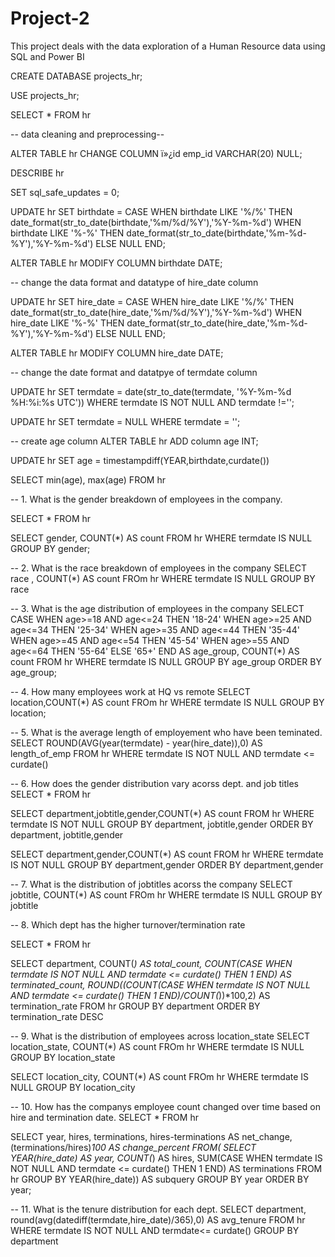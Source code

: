 # Project-2
This project deals with the data exploration of a Human Resource data using SQL and Power BI

CREATE DATABASE projects_hr;

USE projects_hr;

SELECT * FROM hr

-- data cleaning and preprocessing--

ALTER TABLE hr
CHANGE COLUMN ï»¿id emp_id VARCHAR(20) NULL;

DESCRIBE hr

SET sql_safe_updates = 0;

UPDATE hr
SET birthdate = CASE
		WHEN birthdate LIKE '%/%' THEN date_format(str_to_date(birthdate,'%m/%d/%Y'),'%Y-%m-%d')
        WHEN birthdate LIKE '%-%' THEN date_format(str_to_date(birthdate,'%m-%d-%Y'),'%Y-%m-%d')
        ELSE NULL
		END;
	
ALTER TABLE hr
MODIFY COLUMN birthdate DATE;


-- change the data format and datatype of hire_date column

UPDATE hr
SET hire_date = CASE
		WHEN hire_date LIKE '%/%' THEN date_format(str_to_date(hire_date,'%m/%d/%Y'),'%Y-%m-%d')
        WHEN hire_date LIKE '%-%' THEN date_format(str_to_date(hire_date,'%m-%d-%Y'),'%Y-%m-%d')
        ELSE NULL
		END;
        
ALTER TABLE hr
MODIFY COLUMN hire_date DATE;

-- change the date format and datatpye of termdate column

UPDATE hr
SET termdate = date(str_to_date(termdate, '%Y-%m-%d %H:%i:%s UTC'))
WHERE termdate IS NOT NULL AND termdate !='';

UPDATE hr
SET termdate = NULL
WHERE termdate = '';


-- create age column
ALTER TABLE hr
ADD column age INT;

UPDATE hr
SET age = timestampdiff(YEAR,birthdate,curdate())

SELECT min(age), max(age) FROM hr

-- 1. What is the gender breakdown of employees in the company.

SELECT * FROM hr

SELECT gender, COUNT(*) AS count 
FROM hr
WHERE termdate IS NULL
GROUP BY gender;

-- 2. What is the race breakdown of employees in the company
SELECT race , COUNT(*) AS count
FROm hr
WHERE termdate IS NULL
GROUP BY race

-- 3. What is the age distribution of employees in the company
SELECT 
	CASE
		WHEN age>=18 AND age<=24 THEN '18-24'
        WHEN age>=25 AND age<=34 THEN '25-34'
        WHEN age>=35 AND age<=44 THEN '35-44'
        WHEN age>=45 AND age<=54 THEN '45-54'
        WHEN age>=55 AND age<=64 THEN '55-64'
        ELSE '65+'
	END AS age_group,
    COUNT(*) AS count
    FROM hr
    WHERE termdate IS NULL
    GROUP BY age_group
    ORDER BY age_group;
    
-- 4. How many employees work at HQ vs remote
SELECT location,COUNT(*) AS count
FROm hr
WHERE termdate IS NULL
GROUP BY location;


-- 5. What is the average length of employement who have been teminated.
SELECT ROUND(AVG(year(termdate) - year(hire_date)),0) AS length_of_emp
FROM hr
WHERE termdate IS NOT NULL AND termdate <= curdate()

-- 6. How does the gender distribution vary acorss dept. and job titles
SELECT *  FROM hr

SELECT department,jobtitle,gender,COUNT(*) AS count
FROM hr
WHERE termdate IS NOT NULL
GROUP BY department, jobtitle,gender
ORDER BY department, jobtitle,gender

SELECT department,gender,COUNT(*) AS count
FROM hr
WHERE termdate IS NOT NULL
GROUP BY department,gender
ORDER BY department,gender

-- 7. What is the distribution of jobtitles acorss the company
SELECT jobtitle, COUNT(*) AS count
FROm hr
WHERE termdate IS NULL
GROUP BY jobtitle

-- 8. Which dept has the higher turnover/termination rate

SELECT * FROM hr

SELECT department,
		COUNT(*) AS total_count,
        COUNT(CASE
				WHEN termdate IS NOT NULL AND termdate <= curdate() THEN 1 
				END) AS terminated_count,
		ROUND((COUNT(CASE
					WHEN termdate IS NOT NULL AND termdate <= curdate() THEN 1 
                    END)/COUNT(*))*100,2) AS termination_rate
		FROM hr
        GROUP BY department
        ORDER BY termination_rate DESC
        
        
-- 9. What is the distribution of employees across location_state
SELECT location_state, COUNT(*) AS count
FROm hr
WHERE termdate IS NULL
GROUP BY location_state

SELECT location_city, COUNT(*) AS count
FROm hr
WHERE termdate IS NULL
GROUP BY location_city

-- 10. How has the companys employee count changed over time based on hire and termination date.
SELECT * FROM hr

SELECT year,
		hires,
        terminations,
        hires-terminations AS net_change,
        (terminations/hires)*100 AS change_percent
	FROM(
			SELECT YEAR(hire_date) AS year,
            COUNT(*) AS hires,
            SUM(CASE 
					WHEN termdate IS NOT NULL AND termdate <= curdate() THEN 1 
				END) AS terminations
			FROM hr
            GROUP BY YEAR(hire_date)) AS subquery
GROUP BY year
ORDER BY year;

-- 11. What is the tenure distribution for each dept.
SELECT department, round(avg(datediff(termdate,hire_date)/365),0) AS avg_tenure
FROM hr
WHERE termdate IS NOT NULL AND termdate<= curdate()
GROUP BY department
